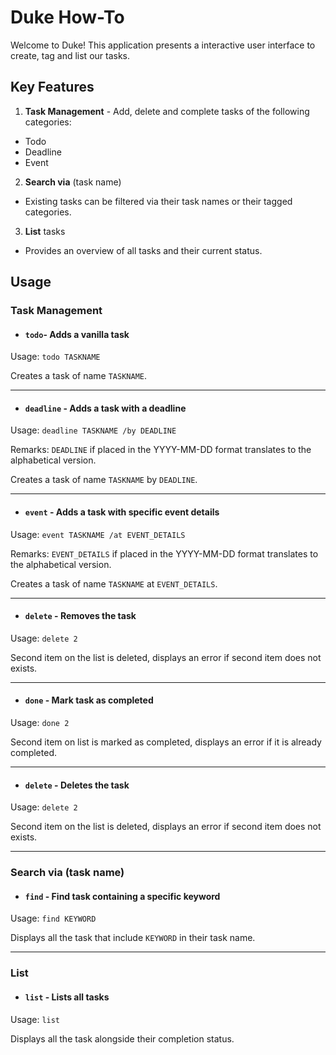 # Duke How-To

Welcome to Duke! 
This application presents a interactive user interface to create, tag and list our tasks.

## Key Features

1. **Task Management** - Add, delete and complete tasks of the following categories:
 - Todo
 - Deadline
 - Event

2. **Search via** (task name)

 - Existing tasks can be filtered via their task names or their tagged categories. 
 
3. **List** tasks

 - Provides an overview of all tasks and their current status.

## Usage

### Task Management

- #### `todo`- Adds a vanilla task

Usage: `todo TASKNAME`

Creates a task of name `TASKNAME`.

<hr />

- #### `deadline` - Adds a task with a deadline

Usage: `deadline TASKNAME /by DEADLINE`

Remarks: `DEADLINE` if placed in the YYYY-MM-DD format translates to the alphabetical version.

Creates a task of name `TASKNAME` by `DEADLINE`.

<hr />

- #### `event` - Adds a task with specific event details

Usage: `event TASKNAME /at EVENT_DETAILS`

Remarks: `EVENT_DETAILS` if placed in the YYYY-MM-DD format translates to the alphabetical version.

Creates a task of name `TASKNAME` at `EVENT_DETAILS`.

<hr />

- ####  `delete` - Removes the task

Usage: `delete 2`

Second item on the list is deleted, displays an error if second item does not exists.

<hr />

- #### `done` - Mark task as completed

Usage: `done 2`

Second item on list is marked as completed, displays an error if it is already completed.

<hr />

- ####  `delete` - Deletes the task 

Usage: `delete 2`

Second item on the list is deleted, displays an error if second item does not exists.

<hr />

### **Search via** (task name)

- #### `find` - Find task containing a specific keyword

Usage: `find KEYWORD`

Displays all the task that include `KEYWORD` in their task name.

<hr />

### List 

- #### `list` - Lists all tasks

Usage: `list`

Displays all the task alongside their completion status.







